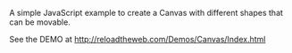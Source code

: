 A simple JavaScript example to create a Canvas with different shapes that can be movable.

See the DEMO at http://reloadtheweb.com/Demos/Canvas/Index.html
